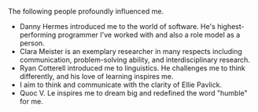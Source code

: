 The following people profoundly influenced me.

<draft>

* Danny Hermes introduced me to the world of software. He's highest-performing programmer I've worked with and also a role model as a person. 
* Clara Meister is an exemplary researcher in many respects including communication, problem-solving ability, and interdisciplinary research.
* Ryan Cotterell introduced me to linguistics. He challenges me to think differently, and his love of learning inspires me.
* I aim to think and communicate with the clarity of Ellie Pavlick.
* Quoc V. Le inspires me to dream big and redefined the word "humble" for me. 

